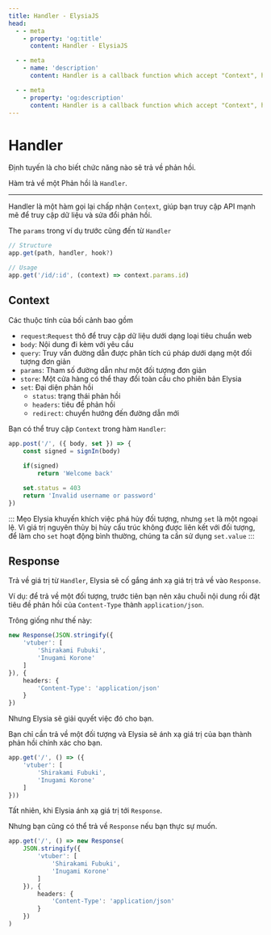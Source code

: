 ```yaml
---
title: Handler - ElysiaJS
head:
  - - meta
    - property: 'og:title'
      content: Handler - ElysiaJS

  - - meta
    - name: 'description'
      content: Handler is a callback function which accept "Context", helping you access powerful API for accessing data and modifying the response. Context is consists of HTTP Request, body, parsed querystring, path parameters and store.

  - - meta
    - property: 'og:description'
      content: Handler is a callback function which accept "Context", helping you access powerful API for accessing data and modifying the response. Context is consists of HTTP Request, body, parsed querystring, path parameters and store.
---
```


# Handler
Định tuyến là cho biết chức năng nào sẽ trả về phản hồi.

Hàm trả về một Phản hồi là `Handler`.

---
Handler là một hàm gọi lại chấp nhận `Context`, giúp bạn truy cập API mạnh mẽ để truy cập dữ liệu và sửa đổi phản hồi.

The `params` trong ví dụ trước cũng đến từ `Handler`
```typescript
// Structure
app.get(path, handler, hook?)

// Usage
app.get('/id/:id', (context) => context.params.id)
```

## Context
Các thuộc tính của bối cảnh bao gồm
- `request`:`Request` thô để truy cập dữ liệu dưới dạng loại tiêu chuẩn web
- `body`: Nội dung đi kèm với yêu cầu
- `query`: Truy vấn đường dẫn được phân tích cú pháp dưới dạng một đối tượng đơn giản
- `params`: Tham số đường dẫn như một đối tượng đơn giản
- `store`: Một cửa hàng có thể thay đổi toàn cầu cho phiên bản Elysia
- `set`: Đại diện phản hồi
    - `status`: trạng thái phản hồi
    - `headers`: tiêu đề phản hồi
    - `redirect`: chuyển hướng đến đường dẫn mới

Bạn có thể truy cập `Context` trong hàm `Handler`:
```typescript
app.post('/', ({ body, set }) => {
    const signed = signIn(body)
    
    if(signed)
        return 'Welcome back'

    set.status = 403
    return 'Invalid username or password'
})
```

::: Mẹo
Elysia khuyến khích việc phá hủy đối tượng, nhưng `set` là một ngoại lệ.
Vì giá trị nguyên thủy bị hủy cấu trúc không được liên kết với đối tượng, để làm cho `set` hoạt động bình thường, chúng ta cần sử dụng `set.value`
:::

## Response
Trả về giá trị từ `Handler`, Elysia sẽ cố gắng ánh xạ giá trị trả về vào `Response`.

Ví dụ: để trả về một đối tượng, trước tiên bạn nên xâu chuỗi nội dung rồi đặt tiêu đề phản hồi của `Content-Type` thành `application/json`.

Trông giống như thế này:
```typescript
new Response(JSON.stringify({
    'vtuber': [
        'Shirakami Fubuki',
        'Inugami Korone'
    ]
}), {
    headers: {
        'Content-Type': 'application/json'
    }
})
```

Nhưng Elysia sẽ giải quyết việc đó cho bạn.

Bạn chỉ cần trả về một đối tượng và Elysia sẽ ánh xạ giá trị của bạn thành phản hồi chính xác cho bạn.
```typescript
app.get('/', () => ({
    'vtuber': [
        'Shirakami Fubuki',
        'Inugami Korone'
    ]
}))
```

Tất nhiên, khi Elysia ánh xạ giá trị tới `Response`.

Nhưng bạn cũng có thể trả về `Response` nếu bạn thực sự muốn.
```typescript
app.get('/', () => new Response(
    JSON.stringify({
        'vtuber': [
            'Shirakami Fubuki',
            'Inugami Korone'
        ]
    }), {
        headers: {
            'Content-Type': 'application/json'
        }
    })
)
```
